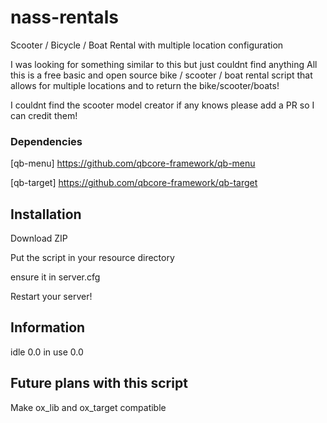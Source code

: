 # nass-rentals
Scooter / Bicycle / Boat Rental with multiple location configuration

I was looking for something similar to this but just couldnt find anything 
All this is a free basic and open source bike / scooter / boat rental script that allows for multiple locations and to return the bike/scooter/boats!  

I couldnt find the scooter model creator if any knows please add a PR so I can credit them!

### Dependencies
[qb-menu] https://github.com/qbcore-framework/qb-menu

[qb-target] https://github.com/qbcore-framework/qb-target



## Installation

Download ZIP

Put the script in your resource directory 

ensure it in server.cfg

Restart your server! 



## Information
idle 0.0 in use 0.0


## Future plans with this script
Make ox_lib and ox_target compatible 
